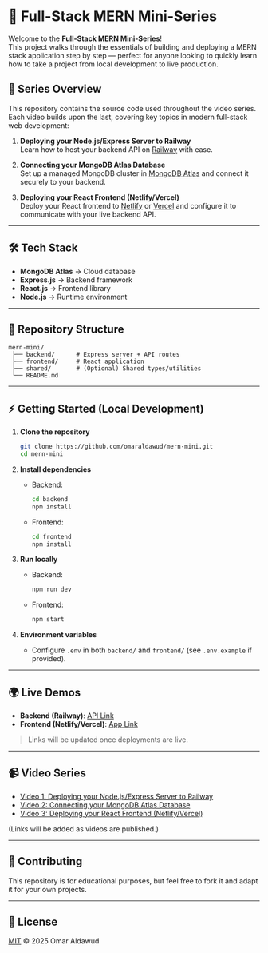 # 🚀 Full-Stack MERN Mini-Series

Welcome to the **Full-Stack MERN Mini-Series**!  
This project walks through the essentials of building and deploying a MERN stack application step by step — perfect for anyone looking to quickly learn how to take a project from local development to live production.

## 🎯 Series Overview

This repository contains the source code used throughout the video series.  
Each video builds upon the last, covering key topics in modern full-stack web development:

1. **Deploying your Node.js/Express Server to Railway**  
   Learn how to host your backend API on [Railway](https://railway.app) with ease.

2. **Connecting your MongoDB Atlas Database**  
   Set up a managed MongoDB cluster in [MongoDB Atlas](https://www.mongodb.com/atlas/database) and connect it securely to your backend.

3. **Deploying your React Frontend (Netlify/Vercel)**  
   Deploy your React frontend to [Netlify](https://www.netlify.com/) or [Vercel](https://vercel.com/) and configure it to communicate with your live backend API.

---

## 🛠️ Tech Stack

- **MongoDB Atlas** → Cloud database
- **Express.js** → Backend framework
- **React.js** → Frontend library
- **Node.js** → Runtime environment

---

## 📂 Repository Structure

```
mern-mini/
 ├── backend/      # Express server + API routes
 ├── frontend/     # React application
 ├── shared/       # (Optional) Shared types/utilities
 └── README.md
```

---

## ⚡ Getting Started (Local Development)

1. **Clone the repository**
   ```bash
   git clone https://github.com/omaraldawud/mern-mini.git
   cd mern-mini
   ```

2. **Install dependencies**
   - Backend:
     ```bash
     cd backend
     npm install
     ```
   - Frontend:
     ```bash
     cd frontend
     npm install
     ```

3. **Run locally**
   - Backend:
     ```bash
     npm run dev
     ```
   - Frontend:
     ```bash
     npm start
     ```

4. **Environment variables**
   - Configure `.env` in both `backend/` and `frontend/` (see `.env.example` if provided).

---

## 🌍 Live Demos

- **Backend (Railway)**: [API Link]()  
- **Frontend (Netlify/Vercel)**: [App Link]()

> Links will be updated once deployments are live.

---

## 📹 Video Series

- [Video 1: Deploying your Node.js/Express Server to Railway](#)  
- [Video 2: Connecting your MongoDB Atlas Database](#)  
- [Video 3: Deploying your React Frontend (Netlify/Vercel)](#)  

(Links will be added as videos are published.)

---

## 🤝 Contributing

This repository is for educational purposes, but feel free to fork it and adapt it for your own projects.

---

## 📜 License

[MIT](LICENSE) © 2025 Omar Aldawud
